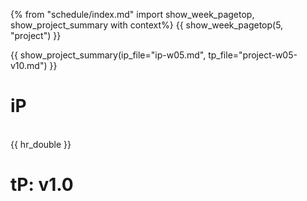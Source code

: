 {% from "schedule/index.md" import show_week_pagetop, show_project_summary with context%}
{{ show_week_pagetop(5, "project") }}

{{ show_project_summary(ip_file="ip-w05.md", tp_file="project-w05-v10.md") }}

# iP

<include src="../../admin/ip-w05.md#body" />

<br>
{{ hr_double }}

# tP: v1.0

<include src="../../admin/project-w05-v10.md#body" />